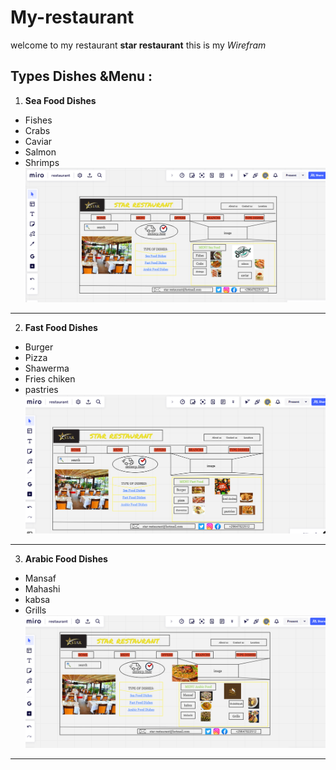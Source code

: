 # My-restaurant
welcome to my restaurant **star restaurant**
this is my *Wirefram* 
## Types Dishes &Menu :


1. **Sea Food Dishes**
- Fishes
- Crabs
- Caviar
- Salmon
- Shrimps
![Alt text](sea%20food.PNG)
---

2. **Fast Food Dishes**
- Burger
- Pizza
- Shawerma
- Fries chiken
- pastries
![Alt text](FastFOOD.PNG)
---
3. **Arabic Food Dishes**
- Mansaf
- Mahashi
- kabsa
- Grills
![Alt text](arabic%20food.PNG)
---











